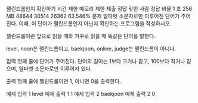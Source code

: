 팰린드롬인지 확인하기
시간 제한	메모리 제한	제출	정답	맞힌 사람	정답 비율
1 초	256 MB	48644	30514	26362	63.546%
문제
알파벳 소문자로만 이루어진 단어가 주어진다. 이때, 이 단어가 팰린드롬인지 아닌지 확인하는 프로그램을 작성하시오.

팰린드롬이란 앞으로 읽을 때와 거꾸로 읽을 때 똑같은 단어를 말한다. 

level, noon은 팰린드롬이고, baekjoon, online, judge는 팰린드롬이 아니다.

입력
첫째 줄에 단어가 주어진다. 단어의 길이는 1보다 크거나 같고, 100보다 작거나 같으며, 알파벳 소문자로만 이루어져 있다.

출력
첫째 줄에 팰린드롬이면 1, 아니면 0을 출력한다.

예제 입력 1 
level
예제 출력 1 
1
예제 입력 2 
baekjoon
예제 출력 2 
0